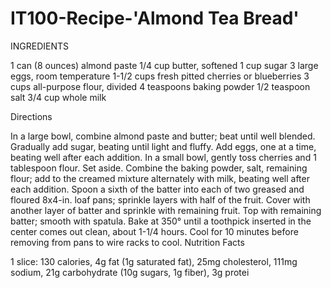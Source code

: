 # IT100-Recipe-'Almond Tea Bread'

INGREDIENTS

1 can (8 ounces) almond paste 
1/4 cup butter, softened 
1 cup sugar 
3 large eggs, room temperature 
1-1/2 cups fresh pitted cherries or blueberries 
3 cups all-purpose flour, divided 
4 teaspoons baking powder 
1/2 teaspoon salt 
3/4 cup whole milk

Directions

In a large bowl, combine almond paste and butter; beat until well blended. Gradually add sugar, beating until light and fluffy. Add eggs, one at a time, beating well after each addition. In a small bowl, gently toss cherries and 1 tablespoon flour. Set aside.
Combine the baking powder, salt, remaining flour; add to the creamed mixture alternately with milk, beating well after each addition.
Spoon a sixth of the batter into each of two greased and floured 8x4-in. loaf pans; sprinkle layers with half of the fruit. Cover with another layer of batter and sprinkle with remaining fruit. Top with remaining batter; smooth with spatula.
Bake at 350° until a toothpick inserted in the center comes out clean, about 1-1/4 hours. Cool for 10 minutes before removing from pans to wire racks to cool.
Nutrition Facts

1 slice: 130 calories, 4g fat (1g saturated fat), 25mg cholesterol, 111mg sodium, 21g carbohydrate (10g sugars, 1g fiber), 3g protei
